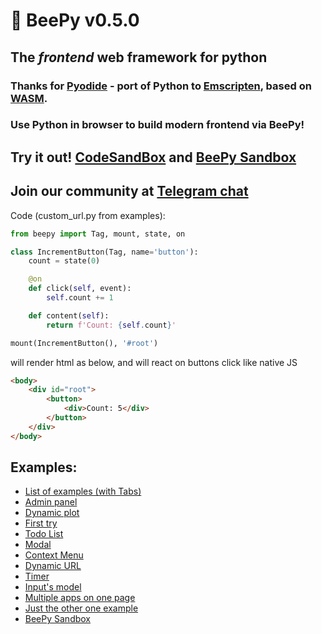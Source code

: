 # 🐝 BeePy v0.5.0

## The _frontend_ web framework for python 
### Thanks for [Pyodide](https://pyodide.org/) - port of Python to [Emscripten](https://emscripten.org/), based on [WASM](https://webassembly.org/).
### Use Python in browser to build modern frontend via BeePy!

## Try it out! [CodeSandBox](https://codesandbox.io/s/beepy-two-synced-counters-k5sm9j) and [BeePy Sandbox](https://kor0p.github.io/BeePy/examples/sandbox/)

## Join our community at [Telegram chat](https://t.me/bee_py/)

Code (custom_url.py from examples):
```python
from beepy import Tag, mount, state, on

class IncrementButton(Tag, name='button'):
    count = state(0)

    @on
    def click(self, event):
        self.count += 1

    def content(self):
        return f'Count: {self.count}'

mount(IncrementButton(), '#root')
```
will render html as below, and will react on buttons click like native JS
```html
<body>
    <div id="root">
        <button>
            <div>Count: 5</div>
        </button>
    </div>
</body>
```

## Examples:
- [List of examples (with Tabs)](https://beepy.herokuapp.com/e/)
- [Admin panel](https://beepy.herokuapp.com/e/admin)
- [Dynamic plot](https://beepy.herokuapp.com/e/plot)
- [First try](https://beepy.herokuapp.com/e/buttons)
- [Todo List](https://beepy.herokuapp.com/e/todos)
- [Modal](https://beepy.herokuapp.com/e/modal)
- [Context Menu](https://beepy.herokuapp.com/e/context-menu)
- [Dynamic URL](https://beepy.herokuapp.com/e/dynamic-url)
- [Timer](https://beepy.herokuapp.com/e/timer)
- [Input's model](https://beepy.herokuapp.com/e/text-sync)
- [Multiple apps on one page](https://beepy.herokuapp.com/multiple-apps)
- [Just the other one example](https://beepy.herokuapp.com/e/custom_url)
- [BeePy Sandbox](https://kor0p.github.io/BeePy/examples/sandbox/)
